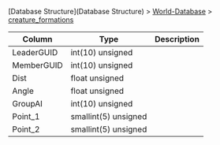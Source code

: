[Database Structure](Database Structure) > [World-Database](World-Database) > [creature_formations](creature_formations)

Column | Type | Description
--- | --- | ---
LeaderGUID | int(10) unsigned | 
MemberGUID | int(10) unsigned | 
Dist | float unsigned | 
Angle | float unsigned | 
GroupAI | int(10) unsigned | 
Point_1 | smallint(5) unsigned | 
Point_2 | smallint(5) unsigned | 
